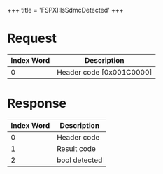 +++
title = 'FSPXI:IsSdmcDetected'
+++

# Request

| Index Word | Description                |
|------------|----------------------------|
| 0          | Header code \[0x001C0000\] |

# Response

| Index Word | Description   |
|------------|---------------|
| 0          | Header code   |
| 1          | Result code   |
| 2          | bool detected |
